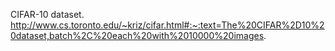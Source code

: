 CIFAR-10 dataset.
http://www.cs.toronto.edu/~kriz/cifar.html#:~:text=The%20CIFAR%2D10%20dataset,batch%2C%20each%20with%2010000%20images.
